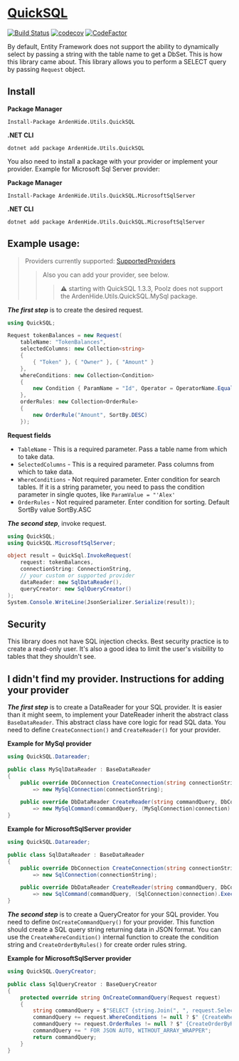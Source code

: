 ﻿# [QuickSQL](https://www.nuget.org/packages/ArdenHide.Utils.QuickSQL)
[![Build Status](https://app.travis-ci.com/The-Poolz/APIs.svg?token=xusbS8YxMuyCLykrBixj&branch=master)](https://app.travis-ci.com/The-Poolz/APIs)
[![codecov](https://codecov.io/gh/The-Poolz/APIs/branch/master/graph/badge.svg?token=0nHvyp3cmC)](https://codecov.io/gh/The-Poolz/APIs)
[![CodeFactor](https://www.codefactor.io/repository/github/the-poolz/apis/badge?s=740ae1e3b7dbe3f939056f89e5d009f7544c75a2)](https://www.codefactor.io/repository/github/the-poolz/apis)


By default, Entity Framework does not support the ability to dynamically select by passing a string with the table name to get a DbSet.
This is how this library came about. This library allows you to perform a SELECT query by passing `Request` object.

## Install
**Package Manager**
```
Install-Package ArdenHide.Utils.QuickSQL
```
**.NET CLI**
```
dotnet add package ArdenHide.Utils.QuickSQL
```

You also need to install a package with your provider or implement your provider. Example for Microsoft Sql Server provider:

**Package Manager**
```
Install-Package ArdenHide.Utils.QuickSQL.MicrosoftSqlServer
```
**.NET CLI**
```
dotnet add package ArdenHide.Utils.QuickSQL.MicrosoftSqlServer
```

## Example usage:

>Providers currently supported: [SupportedProviders](https://github.com/The-Poolz/APIs/blob/master/QuickSQL/Providers.cs)
>>Also you can add your provider, see below.
>>> ⚠️ starting with QuickSQL 1.3.3, Poolz does not support the ArdenHide.Utils.QuickSQL.MySql package.

***The first step*** is to create the desired request.

```c#
using QuickSQL;

Request tokenBalances = new Request(
    tableName: "TokenBalances",
    selectedColumns: new Collection<string>
    {
        { "Token" }, { "Owner" }, { "Amount" }
    },
    whereConditions: new Collection<Condition>
    {
        new Condition { ParamName = "Id", Operator = OperatorName.Equals, ParamValue = "1" }
    },
    orderRules: new Collection<OrderRule>
    {
        new OrderRule("Amount", SortBy.DESC)
    });
```
**Request fields**

* `TableName` - This is a required parameter. Pass a table name from which to take data.
* `SelectedColumns` - This is a required parameter. Pass columns from which to take data.
* `WhereConditions` - Not required parameter. Enter condition for search tables. If it is a string parameter, you need to pass the condition parameter in single quotes, like `ParamValue = "'Alex'`
* `OrderRules` - Not required parameter. Enter condition for sorting. Default SortBy value SortBy.ASC

***The second step***, invoke request.
```c#
using QuickSQL;
using QuickSQL.MicrosoftSqlServer;

object result = QuickSql.InvokeRequest(
    request: tokenBalances,
    connectionString: ConnectionString,
    // your custom or supported provider
    dataReader: new SqlDataReader(),
    queryCreator: new SqlQueryCreator()
);
System.Console.WriteLine(JsonSerializer.Serialize(result));
```

## Security
This library does not have SQL injection checks. 
Best security practice is to create a read-only user. 
It's also a good idea to limit the user's visibility to tables that they shouldn't see.

## I didn't find my provider. Instructions for adding your provider

***The first step*** is to create a DataReader for your SQL provider. 
It is easier than it might seem, to implement your DateReader inherit the abstract class `BaseDataReader`. 
This abstract class have core logic for read SQL data. 
You need to define `CreateConnection()` and `CreateReader()` for your provider.

**Example for MySql provider**
```c#
using QuickSQL.Datareader;

public class MySqlDataReader : BaseDataReader
{
    public override DbConnection CreateConnection(string connectionString)
        => new MySqlConnection(connectionString);

    public override DbDataReader CreateReader(string commandQuery, DbConnection connection)
        => new MySqlCommand(commandQuery, (MySqlConnection)connection).ExecuteReader();
}
```

**Example for MicrosoftSqlServer provider**
```c#
using QuickSQL.Datareader;

public class SqlDataReader : BaseDataReader
{
    public override DbConnection CreateConnection(string connectionString)
        => new SqlConnection(connectionString);

    public override DbDataReader CreateReader(string commandQuery, DbConnection connection)
        => new SqlCommand(commandQuery, (SqlConnection)connection).ExecuteReader();
}
```

***The second step*** is to create a QueryCreator for your SQL provider. You need to define `OnCreateCommandQuery()` for your provider. This function should create a SQL query string returning data in JSON format. You can use the `CreateWhereCondition()` internal function to create the condition string and `CreateOrderByRules()` for create order rules string.

**Example for MicrosoftSqlServer provider**
```c#
using QuickSQL.QueryCreator;

public class SqlQueryCreator : BaseQueryCreator
{
    protected override string OnCreateCommandQuery(Request request)
    {
        string commandQuery = $"SELECT {string.Join(", ", request.SelectedColumns)} FROM {request.TableName}";
        commandQuery += request.WhereConditions != null ? $" {CreateWhereCondition(request.WhereConditions)}" : string.Empty;
        commandQuery += request.OrderRules != null ? $" {CreateOrderByRules(request.OrderRules)}" : string.Empty;
        commandQuery += " FOR JSON AUTO, WITHOUT_ARRAY_WRAPPER";
        return commandQuery;
    }
}
```
